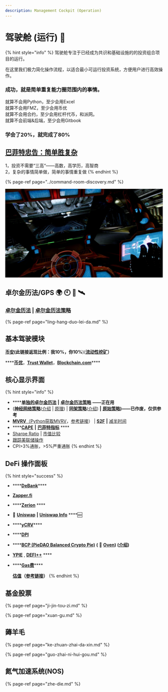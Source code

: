 ```yaml
---
description: Management Cockpit (Operation)
---
```


# 驾驶舱 \(运行\) 🚜

{% hint style="info" %}
驾驶舱专注于已经成为共识和基础设施的的投资组合项目的运行。

在这里我们极力简化操作流程，以适合最小可运行投资系统，方便用户进行高效操作。

### 成功，就是简单重复能力圈范围内的事情。 

就算不会用Python，至少会用Excel  
就算不会用FMZ，至少会用币优  
就算不会用合约，至少会用杠杆代币，和派网。  
就算不会前端&后端，至少会用Gitbook 

### 学会了20%，就完成了80%

## [巴菲特忠告：简单胜复杂](https://xueqiu.com/5489291454/174355780)

1，投资不需要“三高“——高数，高学历，高智商  
2，复杂的事情简单做，简单的事情重复做
{% endhint %}

{% page-ref page="../command-room-discovery.md" %}

![&#x9A7E;&#x9A76;&#x8231;&#xFF08;&#x8FD0;&#x884C;&#xFF09;](../.gitbook/assets/src-http___i-3.yiwan.com_2019_6_25_6ff39329-443c-45c6-b034-9940ee759162.jpg_width-1820-and-height-1024-and-refer-http___i-3.yiwan.jpeg)

## 卓尔金历法/GPS 🌍 🕙 🧭 🛰️ 

### [卓尔金历法](https://share.weiyun.com/FkIvXUzN)  \|  [卓尔金历法策略](https://share.weiyun.com/2xtyDqTF)

{% page-ref page="ling-hang-duo-lei-da.md" %}

## 基本驾驶模块

[**币安**](https://www.binancezh.co/cn/register?ref=EQ89E7WI)**\(此链接返现比例：我10%，你10%**\)\([**流动性挖矿**](https://www.binance.com/zh-CN/swap/liquidity)**）**

\*\*\*\*[**币优**](https://www.biyou.tech/)，[**Trust Wallet**](https://trustwallet.com/)，[**Blockchain.com**](https://www.blockchain.com/wallet)\*\*\*\*

## 核心显示界面

{% hint style="info" %}
* \*\*\*\*[**单独的卓尔金历法**](https://share.weiyun.com/vtnfH6zx)  **\|**  [**卓尔金历法策略**](https://share.weiyun.com/LOQuim31) **——正在用**
* \([**神经网络策略**](https://share.weiyun.com/T6NAzM5i)\([介绍](https://www.bfm-unity.com/management-cockpit-operation/shen-jing-wang-luo-ce-lve) \| [原理](https://www.bilibili.com/read/cv7001287)\)  \|  [**同架策略**](https://share.weiyun.com/xUw40P4l)\([介绍](https://guhhhhaa.gitbook.io/joinquant/jin-rong-li-lun-zong-jie/zi-chan-pei-zhi/tong-gen-ce-lve-yu-tong-jia-ce-lve)\)  **\|**  [**原始策略**](https://share.weiyun.com/a0QaKX11)**\)——已作废，仅供参考** 
* [**MVRV**](https://www.blockchain.com/charts/mvrv)[（](https://www.jianshu.com/p/f6992e6c6ea6)[Python获取MVRV](https://coinmetrics.io/newdata/split/btc_CapMVRVCur.txt)，[参考链接](https://www.jianshu.com/p/f6992e6c6ea6)）  \|  [**S2F**](https://www.qkl123.com/data/s2f/btc)  **\|**  [减半时间](https://www.qkl123.com/data/halve/btc)
* \*\*\*\*[**CAPE**](https://www.gurufocus.cn/indicator/shiller_pe)   **\|**  [**巴菲特指标**](https://www.gurufocus.cn/indicator/buffett-market-valuation) ****
* [Sharpe Ratio](https://charts.woobull.com/bitcoin-risk-adjusted-return/)  \|  [市值比较](https://assetdash.com/?all=true) 
* [跟踪美联储操作](https://robo.datayes.com/v2/landing/monitor_detail?slotId=243342) 
* CPI&gt;3%通胀，&gt;5%严重通胀
{% endhint %}

##  **DeFi 操作面板**

{% hint style="success" %}
* \*\*\*\*[**DeBank**](https://debank.com/swap)\*\*\*\*
* [**Zapper.fi**](https://www.zapper.fi/)
* \*\*\*\*[**Zerion**](https://app.zerion.io/exchange) ****
* **🦄️** [**Uniswap**](https://app.uniswap.org/)  **\|**  [**Uniswap Info**](https://info.uniswap.org/)  ****🆕
* \*\*\*\*[**yCRV**](https://docs.dfi.money/#/zh-cn/buy-tokens?id=_5-ycrv%e5%85%91%e6%8d%a2)\*\*\*\*
* \*\*\*\*[**DPI**](https://www.indexcoop.com/dpi)
* \*\*\*\*[**BCP \(PieDAO Balanced Crypto Pie\)**](https://pools.piedao.org/#/pie/0xe4f726adc8e89c6a6017f01eada77865db22da14) **\(** 🥧 [**Oven**](https://pools.piedao.org/#/oven)**\) \(**[**介绍**](https://medium.com/piedao/announcing-balanced-crypto-pie-bcp-btc-eth-and-defi-7a2423c5d94e)**\)**
* [**YPIE**](https://pools.piedao.org/#/pie/0x17525e4f4af59fbc29551bc4ece6ab60ed49ce31)  ,  [**DEFI++**](https://pools.piedao.org/#/pie/0x8d1ce361eb68e9e05573443c407d4a3bed23b033) ****
* \*\*\*\*[**Gas费**](https://gasnow.sparkpool.com/)\*\*\*\*

  
  [**估值**](https://terminal.tokenterminal.com/dashboard/Dapps)**（**[**参考链接**](https://www.chainnews.com/articles/649261412781.htm)**）**
{% endhint %}

## 基金股票

{% page-ref page="ji-jin-tou-zi.md" %}

{% page-ref page="xuan-gu.md" %}

## 薅羊毛

{% page-ref page="ke-zhuan-zhai-da-xin.md" %}

{% page-ref page="guo-zhai-ni-hui-gou.md" %}

## 氮气加速系统\(NOS\)

{% page-ref page="zhe-die.md" %}



